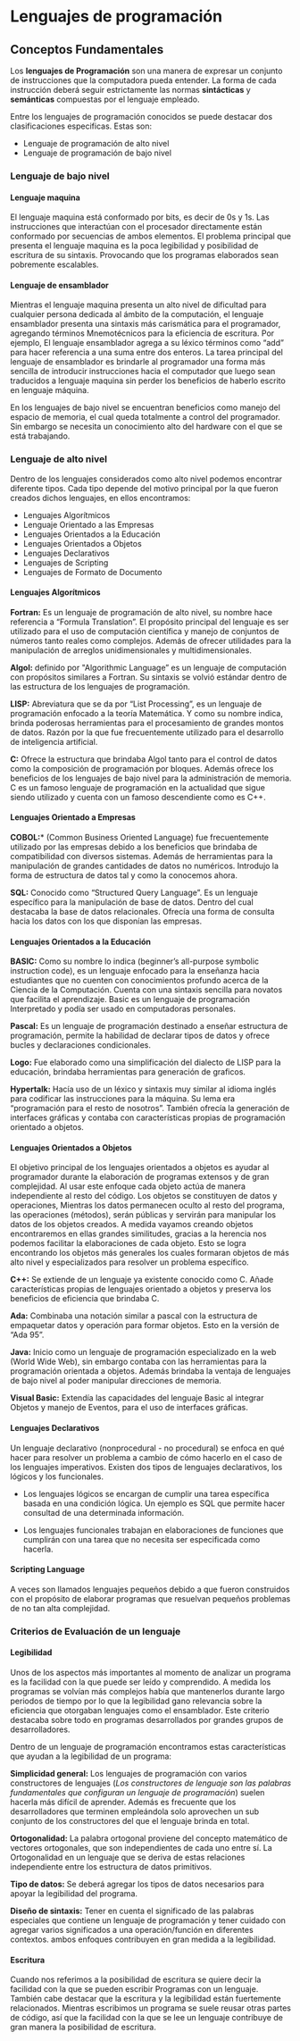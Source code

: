 # Lenguajes de programación

## Conceptos Fundamentales

Los **lenguajes de Programación** son una manera de expresar un conjunto de instrucciones que la computadora pueda entender. La forma de cada instrucción deberá seguir estrictamente las normas **sintácticas** y **semánticas** compuestas por el lenguaje empleado.

Entre los lenguajes de programación conocidos se puede destacar dos clasificaciones especificas. Estas son:
- Lenguaje de programación de alto nivel
- Lenguaje de programación de bajo nivel

### Lenguaje de bajo nivel

#### Lenguaje maquina
El lenguaje maquina está conformado por bits, es decir de 0s y 1s. Las instrucciones que interactúan con el procesador directamente están conformado por secuencias de ambos elementos. El problema principal que presenta el lenguaje maquina es la poca legibilidad y posibilidad de escritura de su sintaxis. Provocando que los programas elaborados sean pobremente escalables. 

#### Lenguaje de ensamblador
Mientras el lenguaje maquina presenta un alto nivel de dificultad para cualquier persona dedicada al ámbito de la computación, el lenguaje ensamblador presenta una sintaxis más carismática para el programador, agregando términos Mnemotécnicos para la eficiencia de escritura. Por ejemplo, El lenguaje ensamblador agrega a su léxico términos como “add” para hacer referencia a una suma entre dos enteros. La tarea principal del lenguaje de ensamblador es brindarle al programador una forma más sencilla de introducir instrucciones hacia el computador que luego sean traducidos a lenguaje maquina sin perder los beneficios de haberlo escrito en lenguaje máquina.

En los lenguajes de bajo nivel se encuentran beneficios como manejo del espacio de memoria, el cual queda totalmente a control del programador. Sin embargo se necesita un conocimiento alto del hardware con el que se está trabajando.

### Lenguaje de alto nivel
Dentro de los lenguajes considerados como alto nivel podemos encontrar diferente tipos. Cada tipo depende del motivo principal por la que fueron creados dichos lenguajes, en ellos encontramos:

- Lenguajes Algorítmicos
- Lenguaje Orientado a las Empresas
- Lenguajes Orientados a la Educación 
- Lenguajes Orientados a Objetos
- Lenguajes Declarativos
- Lenguajes de Scripting
- Lenguajes de Formato de Documento

#### Lenguajes Algorítmicos

**Fortran:** Es un lenguaje de programación de alto nivel, su nombre hace referencia a “Formula Translation”. El propósito principal del lenguaje es ser utilizado para el uso de computación científica y manejo de conjuntos de números tanto reales como complejos. Además de ofrecer utilidades para la manipulación de arreglos unidimensionales y multidimensionales.
 
**Algol:** definido por "Algorithmic Language” es un lenguaje de computación con propósitos similares a Fortran. Su sintaxis se volvió estándar dentro de las estructura de los lenguajes de programación.

**LISP:** Abreviatura que se da por “List Processing”, es un lenguaje de programación enfocado a la teoría Matemática. Y como su nombre indica, brinda poderosas herramientas para el procesamiento de grandes montos de datos. Razón por la que fue frecuentemente utilizado para el desarrollo de inteligencia artificial.

**C:** Ofrece la estructura que brindaba Algol tanto para el control de datos como la composición de programación por bloques. Además ofrece los beneficios de los lenguajes de bajo nivel para la administración de memoria. C es un famoso lenguaje de programación en la actualidad que sigue siendo utilizado y cuenta con un famoso descendiente como es C++.

#### Lenguajes Orientado a Empresas

**COBOL:*** (Common Business Oriented Language) fue frecuentemente utilizado por las empresas debido a los beneficios que brindaba de compatibilidad con diversos sistemas. Además de herramientas para la manipulación de grandes cantidades de datos no numéricos. Introdujo la forma de estructura de datos tal y como la conocemos ahora.

**SQL:** Conocido como “Structured Query Language”. Es un lenguaje específico para la manipulación de base de datos. Dentro del cual destacaba la base de datos relacionales. Ofrecía una forma de consulta hacia los datos con los que disponían las empresas.

#### Lenguajes Orientados a la Educación 

**BASIC:** Como su nombre lo indica (beginner’s all-purpose symbolic instruction code), es un lenguaje enfocado para la enseñanza hacia estudiantes que no cuenten con conocimientos profundo acerca de la Ciencia de la Computación. Cuenta con una sintaxis sencilla para novatos que facilita el aprendizaje. Basic es un lenguaje de programación Interpretado y podía ser usado en computadoras personales.

**Pascal:** Es un lenguaje de programación destinado a enseñar estructura de programación, permite la habilidad de declarar tipos de datos y ofrece bucles y declaraciones condicionales.


**Logo:** Fue elaborado como una simplificación del dialecto de LISP para la educación, brindaba herramientas para generación de graficos.

**Hypertalk:** Hacía uso de un léxico y sintaxis muy similar al idioma inglés para codificar las instrucciones para la máquina. Su lema era “programación para el resto de nosotros”. También ofrecía la generación de interfaces gráficas y contaba con características propias de programación orientado a objetos.

#### Lenguajes Orientados a Objetos
El objetivo principal de los lenguajes orientados a objetos es ayudar al programador durante la elaboración de programas extensos y de gran complejidad. Al usar este enfoque cada objeto actúa de manera independiente al resto del código. Los objetos se constituyen de datos y operaciones, Mientras los datos permanecen oculto al resto del programa, las operaciones (métodos), serán públicas y servirán para manipular los datos de los objetos creados. A medida vayamos creando objetos encontraremos en ellas grandes similitudes, gracias a la herencia nos podemos facilitar la elaboraciones de cada objeto. Esto se logra encontrando los objetos más generales los cuales formaran objetos de más alto nivel y especializados para resolver un problema específico.

**C++:** Se extiende de un lenguaje ya existente conocido como C. Añade características propias de lenguajes orientado a objetos y preserva los beneficios de eficiencia que brindaba C.

**Ada:** Combinaba una notación similar a pascal con la estructura de empaquetar datos y operación para formar objetos. Esto en la versión de “Ada 95”.

**Java:** Inicio como un lenguaje de programación especializado en la web (World Wide Web), sin embargo contaba con las herramientas para la programación orientada a objetos. Además brindaba la ventaja de lenguajes de bajo nivel al poder manipular direcciones de memoria.

**Visual Basic:** Extendía las capacidades del lenguaje Basic al integrar Objetos y manejo de Eventos, para el uso de interfaces gráficas.

#### Lenguajes Declarativos
Un lenguaje declarativo (nonprocedural - no procedural) se enfoca en qué hacer para resolver un problema a cambio de cómo hacerlo en el caso de los lenguajes imperativos. Existen dos tipos de lenguajes declarativos, los lógicos y los funcionales.

- Los lenguajes lógicos se encargan de cumplir una tarea específica basada en una condición lógica. Un ejemplo es SQL que permite hacer consultad de una determinada información.

- Los lenguajes funcionales trabajan en elaboraciones de funciones que cumplirán con una tarea que no necesita ser especificada como hacerla.

#### Scripting Language 
A veces son llamados lenguajes pequeños debido a que fueron construidos con el propósito de elaborar programas que resuelvan pequeños problemas de no tan alta complejidad. 

### Criterios de Evaluación de un lenguaje

#### Legibilidad
Unos de los aspectos más importantes al momento de analizar un programa es la facilidad con la que puede ser leído y comprendido. A medida los programas se volvían más complejos había que mantenerlos durante largo periodos de tiempo por lo que la legibilidad gano relevancia sobre la eficiencia que otorgaban lenguajes como el ensamblador. Este criterio destacaba sobre todo en programas desarrollados por grandes grupos de desarrolladores. 

Dentro de un lenguaje de programación encontramos estas características que ayudan a la legibilidad de un programa:

**Simplicidad general:** Los lenguajes de programación con varios constructores de lenguajes (*Los constructores de lenguaje son las palabras fundamentales que configuran un lenguaje de programación*) suelen hacerla más difícil de aprender. Además es frecuente que los desarrolladores que terminen empleándola solo aprovechen un sub conjunto de los constructores del que el lenguaje brinda en total. 

**Ortogonalidad:** La palabra ortogonal proviene del concepto matemático de vectores ortogonales, que son independientes de cada uno entre sí. La Ortogonalidad en un lenguaje que se deriva de estas relaciones independiente entre los estructura de datos primitivos.

**Tipo de datos:** Se deberá agregar los tipos de datos necesarios para apoyar la legibilidad del programa. 

**Diseño de sintaxis:**  Tener en cuenta el significado de las palabras especiales que contiene un lenguaje de programación y  tener cuidado con agregar varios significados a una operación/función en diferentes contextos. ambos enfoques contribuyen en gran medida a la legibilidad.

#### Escritura
Cuando nos referimos a la posibilidad de escritura se quiere decir la facilidad con la que se pueden escribir Programas con un lenguaje. También cabe destacar que la escritura y la legibilidad están fuertemente relacionados. Mientras escribimos un programa se suele reusar otras partes de código, así que la facilidad con la que se lee un lenguaje contribuye de gran manera la posibilidad de escritura.

